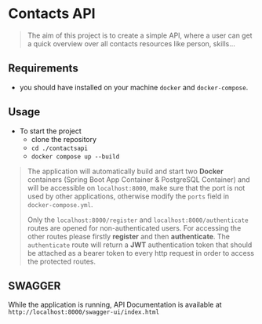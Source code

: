 # Contacts API
> The aim of this project is to create a simple API, where a user can get a quick overview over all contacts resources
like person, skills...


## Requirements
- you should have installed on your machine `docker` and `docker-compose`.

## Usage
- To start the project
    -  clone the repository
    - `cd ./contactsapi`
    - `docker compose up --build`
>The application will automatically build and start two **Docker** containers (Spring Boot App Container & PostgreSQL Container) and will be accessible on `localhost:8000`, make sure that the port is not used by other applications, otherwise modify the `ports` field in `docker-compose.yml`.
> 
> Only the `localhost:8000/register` and `localhost:8000/authenticate` routes are opened for non-authenticated users. For accessing the other routes please firstly **register** and then **authenticate**.
> The `authenticate` route will return a **JWT** authentication token that should be attached as a bearer token to every http request in order to access the protected routes.

## SWAGGER
While the application is running, API Documentation is available at `http://localhost:8000/swagger-ui/index.html`

